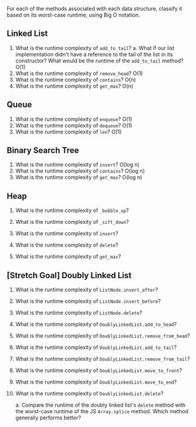 For each of the methods associated with each data structure, classify it based on its worst-case runtime, using Big O notation.

## Linked List
1. What is the runtime complexity of `add_to_tail`?
    a. What if our list implementation didn't have a reference to the tail of the list in its constructor? What would be the runtime of the `add_to_tail` method?
        O(1)
2. What is the runtime complexity of `remove_head`?
   O(1)
3. What is the runtime complexity of `contains`?
   O(n)
4. What is the runtime complexity of `get_max`?
   O(n)


## Queue
1. What is the runtime complexity of `enqueue`?
   O(1)
2. What is the runtime complexity of `dequeue`?
   O(1)
3. What is the runtime complexity of `len`?
   O(1)


## Binary Search Tree
1. What is the runtime complexity of `insert`?
   O(log n)
2. What is the runtime complexity of `contains`?
   O(log n)
3. What is the runtime complexity of `get_max`?
   O(log n)



## Heap

1. What is the runtime complexity of `_bubble_up`?

2. What is the runtime complexity of `_sift_down`?

3. What is the runtime complexity of `insert`?

4. What is the runtime complexity of `delete`?

5. What is the runtime complexity of `get_max`?

## [Stretch Goal] Doubly Linked List

1. What is the runtime complexity of `ListNode.insert_after`?

2. What is the runtime complexity of `ListNode.insert_before`?

3. What is the runtime complexity of `ListNode.delete`?

4. What is the runtime complexity of `DoublyLinkedList.add_to_head`?

5. What is the runtime complexity of `DoublyLinkedList.remove_from_head`?

6. What is the runtime complexity of `DoublyLinkedList.add_to_tail`?

7. What is the runtime complexity of `DoublyLinkedList.remove_from_tail`?

8. What is the runtime complexity of `DoublyLinkedList.move_to_front`?

9. What is the runtime complexity of `DoublyLinkedList.move_to_end`?

10. What is the runtime complexity of `DoublyLinkedList.delete`?

    a. Compare the runtime of the doubly linked list's `delete` method with the worst-case runtime of the JS `Array.splice` method. Which method generally performs better?
